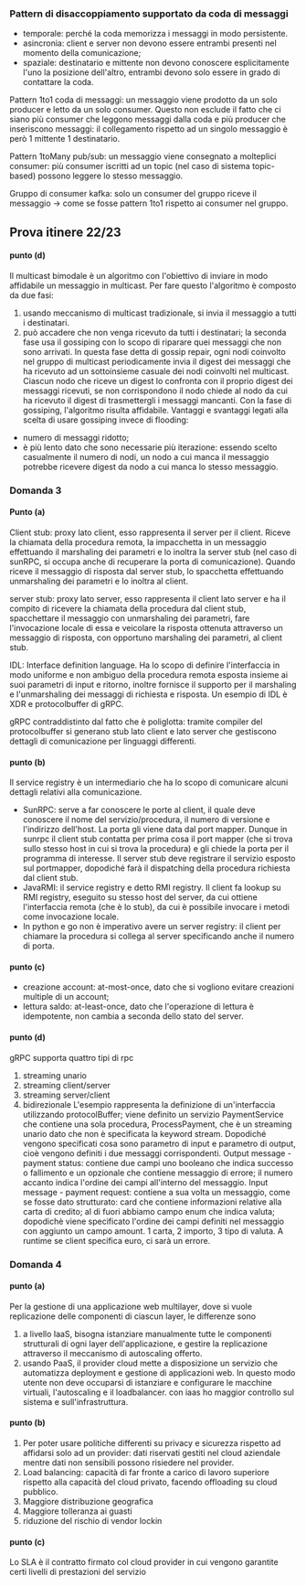 ### Pattern di disaccoppiamento supportato da coda di messaggi
- temporale: perché la coda memorizza i messaggi in modo persistente.
- asincronia: client e server non devono essere entrambi presenti nel momento della comunicazione;
- spaziale: destinatario e mittente non devono conoscere esplicitamente l'uno la posizione dell'altro, entrambi devono solo essere in grado di contattare la coda.

Pattern 1to1 coda di messaggi: un messaggio viene prodotto da un solo producer e letto da un solo consumer. Questo non esclude il fatto che ci siano più consumer che leggono messaggi dalla coda e più producer che inseriscono messaggi: il collegamento rispetto ad un singolo messaggio è però 1 mittente 1 destinatario.

Pattern 1toMany pub/sub: un messaggio viene consegnato a molteplici consumer: più consumer iscritti ad un topic (nel caso di sistema topic-based) possono leggere lo stesso messaggio.

Gruppo di consumer kafka: solo un consumer del gruppo riceve il messaggio -> come se fosse pattern 1to1 rispetto ai consumer nel gruppo.

## Prova itinere 22/23
#### punto (d)
Il multicast bimodale è un algoritmo con l'obiettivo di inviare in modo affidabile un messaggio in multicast. Per fare questo l'algoritmo è composto da due fasi:
1) usando meccanismo di multicast tradizionale, si invia il messaggio a tutti i destinatari.
2) può accadere che non venga ricevuto da tutti i destinatari; la seconda fase usa il gossiping con lo scopo di riparare quei messaggi che non sono arrivati. In questa fase detta di gossip repair, ogni nodi coinvolto nel gruppo di multicast periodicamente invia il digest dei messaggi che ha ricevuto ad un sottoinsieme casuale dei nodi coinvolti nel multicast. Ciascun nodo che riceve un digest lo confronta con il proprio digest dei messaggi ricevuti, se non corrispondono il nodo chiede al nodo da cui ha ricevuto il digest di trasmettergli i messaggi mancanti.
Con la fase di gossiping, l'algoritmo risulta affidabile.
Vantaggi e svantaggi legati alla scelta di usare gossiping invece di flooding:
- numero di messaggi ridotto;
- è più lento dato che sono necessarie più iterazione: essendo scelto casualmente il numero di nodi, un nodo a cui manca il messaggio potrebbe ricevere digest da nodo a cui manca lo stesso messaggio.
### Domanda 3
#### Punto (a)
Client stub: proxy lato client, esso rappresenta il server per il client. Riceve la chiamata della procedura remota, la impacchetta in un messaggio effettuando il marshaling dei parametri e lo inoltra la server stub (nel caso di sunRPC, si occupa anche di recuperare la porta di comunicazione). Quando riceve il messaggio di risposta dal server stub, lo spacchetta effettuando unmarshaling dei parametri e lo inoltra al client.

server stub: proxy lato server, esso rappresenta il client lato server e ha il compito di ricevere la chiamata della procedura dal client stub, spacchettare il messaggio con unmarshaling dei parametri, fare l'invocazione locale di essa e veicolare la risposta ottenuta attraverso un messaggio di risposta, con opportuno marshaling dei parametri, al client stub.

IDL: Interface definition language. Ha lo scopo di definire l'interfaccia in modo uniforme e non ambiguo della procedura remota esposta insieme ai suoi parametri di input e ritorno, inoltre fornisce il supporto per il marshaling e l'unmarshaling dei messaggi di richiesta e risposta.
Un esempio di IDL è XDR e protocolbuffer di gRPC.

gRPC contraddistinto dal fatto che è poliglotta: tramite compiler del protocolbuffer si generano stub lato client e lato server che gestiscono dettagli di comunicazione per linguaggi differenti.
#### punto (b)
Il service registry è un intermediario che ha lo scopo di comunicare alcuni dettagli relativi alla comunicazione.
- SunRPC: serve a far conoscere le porte al client, il quale deve conoscere il nome del servizio/procedura, il numero di versione e l'indirizzo dell'host. La porta gli viene data dal port mapper. Dunque in sunrpc il client stub contatta per prima cosa il port mapper (che si trova sullo stesso host in cui si trova la procedura) e gli chiede la porta per il programma di interesse. Il server stub deve registrare il servizio esposto sul portmapper, dopodiché farà il dispatching della procedura richiesta dal client stub.
- JavaRMI: il service registry e detto RMI registry. Il client fa lookup su RMI registry, eseguito su stesso host del server, da cui ottiene l'interfaccia remota (che è lo stub), da cui è possibile invocare i metodi come invocazione locale.
- In python e go non è imperativo avere un server registry: il client per chiamare la procedura si collega al server specificando anche il numero di porta.
#### punto (c)
- creazione account: at-most-once, dato che si vogliono evitare creazioni multiple di un account;
- lettura saldo: at-least-once, dato che l'operazione di lettura è idempotente, non cambia a seconda dello stato del server.
#### punto (d)
gRPC supporta quattro tipi di rpc
1. streaming unario
2. streaming client/server
3. streaming server/client
4. bidirezionale
L'esempio rappresenta la definizione di un'interfaccia utilizzando protocolBuffer; viene definito un servizio PaymentService che contiene una sola procedura, ProcessPayment, che è un streaming unario dato che non è specificata la keyword stream.
Dopodiché vengono specificati cosa sono parametro di input e parametro di output, cioè vengono definiti i due messaggi corrispondenti.
Output message - payment status: contiene due campi uno booleano che indica successo o fallimento e un opzionale che contiene messaggio di errore; il numero accanto indica l'ordine dei campi all'interno del messaggio.
Input message - payment request: contiene a sua volta un messaggio, come se fosse dato strutturato: card che contiene informazioni relative alla carta di credito; al di fuori abbiamo campo enum che indica valuta; dopodichè viene specificato l'ordine dei campi definiti nel messaggio con aggiunto un campo amount. 1 carta, 2 importo, 3 tipo di valuta.
A runtime se client specifica euro, ci sarà un errore.
### Domanda 4
#### punto (a)
Per la gestione di una applicazione web multilayer, dove si vuole replicazione delle componenti di ciascun layer, le differenze sono
1. a livello IaaS, bisogna istanziare manualmente tutte le componenti strutturali di ogni layer dell'applicazione, e gestire la replicazione attraverso il meccanismo di autoscaling offerto.
2. usando PaaS, il provider cloud mette a disposizione un servizio che automatizza deployment e gestione di applicazioni web. In questo modo utente non deve occuparsi di istanziare e configurare le macchine virtuali, l'autoscaling e il loadbalancer. con iaas ho maggior controllo sul sistema e sull'infrastruttura.
#### punto (b)
1. Per poter usare politiche differenti su privacy e sicurezza rispetto ad affidarsi solo ad un provider: dati riservati gestiti nel cloud aziendale mentre dati non sensibili possono risiedere nel provider.
2. Load balancing: capacità di far fronte a carico di lavoro superiore rispetto alla capacità del cloud privato, facendo offloading su cloud pubblico.
3. Maggiore distribuzione geografica
4. Maggiore tolleranza ai guasti
5. riduzione del rischio di vendor lockin
#### punto (c)
Lo SLA è il contratto firmato col cloud provider in cui vengono garantite certi livelli di prestazioni del servizio
